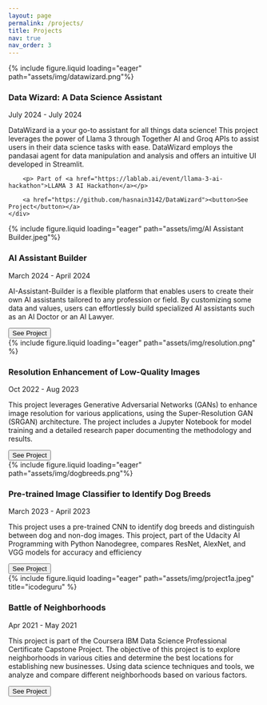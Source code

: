 ```yaml
---
layout: page
permalink: /projects/
title: Projects
nav: true
nav_order: 3
---
```

<div class="project0">
    <div class="image-container0">
        {% include figure.liquid loading="eager" path="assets/img/datawizard.png"%}
    </div>
    <div class="project-details0">
        <div class="heading">
        <h3>Data Wizard: A Data Science Assistant</h3>
        <span class="timeline">July 2024 - July 2024</span>
        </div>
        <p>DataWizard ia a your go-to assistant for all things data science! This project leverages the power of Llama 3 through Together AI and Groq APIs to assist users in their data science tasks with ease. DataWizard employs the pandasai agent for data manipulation and analysis and offers an intuitive UI developed in Streamlit.</p>

        <p> Part of <a href="https://lablab.ai/event/llama-3-ai-hackathon">LLAMA 3 AI Hackathon</a></p>

        <a href="https://github.com/hasnain3142/DataWizard"><button>See Project</button></a>
    </div>
</div>


<div class="project0">
    <div class="image-container0">
        {% include figure.liquid loading="eager" path="assets/img/AI Assistant Builder.jpeg"%}
    </div>
    <div class="project-details0">
        <div class="heading">
        <h3>AI Assistant Builder</h3>
        <span class="timeline">March 2024 - April 2024</span>
        </div>
        <p>AI-Assistant-Builder is a flexible platform that enables users to create their own AI assistants tailored to any profession or field. By customizing some data and values, users can effortlessly build specialized AI assistants such as an AI Doctor or an AI Lawyer.</p>
        <a href="https://github.com/hasnain3142/AI-Assistant-Builder"><button>See Project</button></a>
    </div>
</div>

<div class="project0">
    <div class="image-container0">
        {% include figure.liquid loading="eager" path="assets/img/resolution.png" %}
    </div>
    <div class="project-details0">
        <div class="heading">
        <h3>Resolution Enhancement of Low-Quality Images</h3>
        <span class="timeline">Oct 2022 - Aug 2023</span>
        </div>
        <p>This project leverages Generative Adversarial Networks (GANs) to enhance image resolution for various applications, using the Super-Resolution GAN (SRGAN) architecture. The project includes a Jupyter Notebook for model training and a detailed research paper documenting the methodology and results.</p>
        <a href="https://github.com/hasnain3142/Resolution-Enhancement-of-Low-Quality-Images"><button>See Project</button></a>
    </div>
</div>

<div class="project0">
    <div class="image-container0">
        {% include figure.liquid loading="eager" path="assets/img/dogbreeds.png"%}
    </div>
    <div class="project-details0">
        <div class="heading">
        <h3>Pre-trained Image Classifier to Identify Dog Breeds</h3>
        <span class="timeline">March 2023 - April 2023</span>
        </div>
        <p>This project uses a pre-trained CNN to identify dog breeds and distinguish between dog and non-dog images. This project, part of the Udacity AI Programming with Python Nanodegree, compares ResNet, AlexNet, and VGG models for accuracy and efficiency</p>
        <a href="https://github.com/hasnain3142/Resolution-Enhancement-of-Low-Quality-Images"><button>See Project</button></a>
    </div>
</div>

<div class="project0">
    <div class="image-container0">
        {% include figure.liquid loading="eager" path="assets/img/project1a.jpeg" title="icodeguru" %}
    </div>
    <div class="project-details0">
        <div class="heading">
        <h3>Battle of Neighborhoods</h3>
        <span class="timeline">Apr 2021 - May 2021</span>
        </div>
        <p>This project is part of the Coursera IBM Data Science Professional Certificate Capstone Project. The objective of this project is to explore neighborhoods in various cities and determine the best locations for establishing new businesses. Using data science techniques and tools, we analyze and compare different neighborhoods based on various factors.</p>
        <a href="https://github.com/hasnain3142/Battle-of-Neighborhoods"><button>See Project</button></a>
    </div>
</div>
